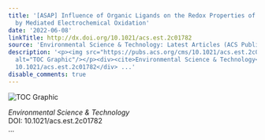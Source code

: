 ```yaml
---
title: '[ASAP] Influence of Organic Ligands on the Redox Properties of Fe(II) as Determined
  by Mediated Electrochemical Oxidation'
date: '2022-06-08'
linkTitle: http://dx.doi.org/10.1021/acs.est.2c01782
source: 'Environmental Science & Technology: Latest Articles (ACS Publications)'
description: '<p><img src="https://pubs.acs.org/cms/10.1021/acs.est.2c01782/asset/images/medium/es2c01782_0007.gif"
  alt="TOC Graphic"/></p><div><cite>Environmental Science & Technology</cite></div><div>DOI:
  10.1021/acs.est.2c01782</div> ...'
disable_comments: true
---
```

<p><img src="https://pubs.acs.org/cms/10.1021/acs.est.2c01782/asset/images/medium/es2c01782_0007.gif" alt="TOC Graphic"/></p><div><cite>Environmental Science & Technology</cite></div><div>DOI: 10.1021/acs.est.2c01782</div> ...